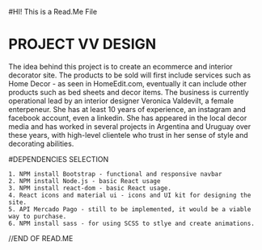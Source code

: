 #HI! This is a Read.Me File

<h1> PROJECT VV DESIGN </h1>

The idea behind this project is to create an ecommerce and interior decorator site. The products to be sold will first include services such as Home Decor - as seen in HomeEdit.com, eventually it can include other products such as bed sheets and decor items. The business is currently operational lead by an interior designer Veronica Valdevilt, a female enterpeneur. She has at least 10 years of experience, an instagram and facebook account, even a linkedin. She has appeared in the local decor media and has worked in several projects in Argentina and Uruguay over these years, with high-level clientele who trust in her sense of style and decorating abilities.

#DEPENDENCIES SELECTION

    1. NPM install Bootstrap - functional and responsive navbar
    2. NPM install Node.js - basic React usage
    3. NPM install react-dom - basic React usage. 
    4. React icons and material ui - icons and UI kit for designing the site. 
    5. API Mercado Pago - still to be implemented, it would be a viable way to purchase. 
    6. NPM install sass - for using SCSS to stlye and create animations.

//END OF READ.ME